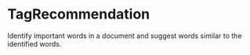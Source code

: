 # TagRecommendation
Identify important words in a document and suggest words similar to the identified words. 
